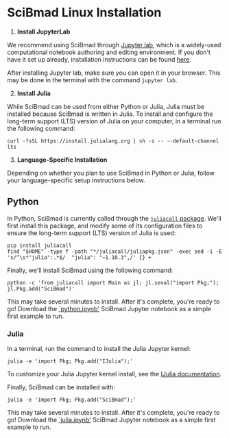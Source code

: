 # SciBmad Linux Installation

1. **Install JupyterLab**

We recommend using SciBmad through [Jupyter lab](https://jupyterlab.readthedocs.io/en/latest/), which is a widely-used computational notebook authoring and editing environment. If you don't have it set up already, installation instructions can be found [here](https://jupyterlab.readthedocs.io/en/stable/getting_started/installation.html). 

After installing Jupyter lab, make sure you can open it in your browser. This may be done in the terminal with the command `jupyter lab`.

2. **Install Julia**

While SciBmad can be used from either Python or Julia, Julia must be installed because SciBmad is written in Julia. To install and configure the long-term support (LTS) version of Julia on your computer, in a terminal run the following command:

```
curl -fsSL https://install.julialang.org | sh -s -- --default-channel lts
```


3. **Language-Specific Installation**

Depending on whether you plan to use SciBmad in Python or Julia, follow your language-specific setup instructions below.

## Python

In Python, SciBmad is currently called through the [`juliacall` package](https://juliapy.github.io/PythonCall.jl/stable/juliacall/). We'll first install this package, and modify some of its configuration files to ensure the long-term support (LTS) version of Julia is used:

```
pip install juliacall
find "$HOME" -type f -path "*/juliacall/juliapkg.json" -exec sed -i -E 's/^\s*"julia":.*$/  "julia": "~1.10.3",/' {} +
```

Finally, we'll install SciBmad using the following command:

```
python -c 'from juliacall import Main as jl; jl.seval("import Pkg;"); jl.Pkg.add("SciBmad")'
```

This may take several minutes to install. After it's complete, you're ready to go! Download the [`python.ipynb'](https://github.com/bmad-sim/SciBmad.jl/blob/main/examples/python.ipynb) SciBmad Jupyter notebook as a simple first example to run.

### Julia

In a terminal, run the command to install the Julia Jupyter kernel:

```
julia -e 'import Pkg; Pkg.add("IJulia");'
```

To customize your Julia Jupyter kernel install, see the [IJulia documentation](https://julialang.github.io/IJulia.jl/stable/manual/installation/).

Finally, SciBmad can be installed with:

```
julia -e 'import Pkg; Pkg.add("SciBmad");'
```

This may take several minutes to install. After it's complete, you're ready to go! Download the [`julia.ipynb'](https://github.com/bmad-sim/SciBmad.jl/blob/main/examples/julia.ipynb) SciBmad Jupyter notebook as a simple first example to run.
